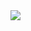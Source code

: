 <img src="https://github-readme-stats.vercel.app/api?username=nicolashahn&&show_icons=true&theme=radical&bg_color=30,0d0d0d,191919&title_color=fff&text_color=fff&icon_color=79ff97">
